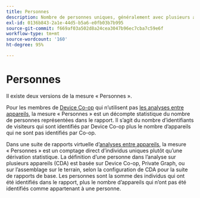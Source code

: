 ```yaml
---
title: Personnes
description: Nombre de personnes uniques, généralement avec plusieurs appareils.
exl-id: 0136b843-2a1e-44d5-b5a6-e0fb03b7b995
source-git-commit: f669af03a502d8a24cea3047b96ec7cba7c59e6f
workflow-type: tm+mt
source-wordcount: '160'
ht-degree: 95%

---
```


# Personnes

Il existe deux versions de la mesure « Personnes ».

Pour les membres de [Device Co-op](https://experienceleague.adobe.com/docs/device-co-op/using/data/people.html) qui nʼutilisent pas [les analyses entre appareils](../cda/overview.md), la mesure « Personnes » est un décompte statistique du nombre de personnes représentées dans le rapport. Il sʼagit du nombre dʼidentifiants de visiteurs qui sont identifiés par Device Co-op plus le nombre dʼappareils qui ne sont pas identifiés par Co-op.

Dans une suite de rapports virtuelle dʼ[analyses entre appareils](../cda/overview.md), la mesure « Personnes » est un comptage direct dʼindividus uniques plutôt quʼune dérivation statistique. La définition dʼune personne dans lʼanalyse sur plusieurs appareils (CDA) est basée sur Device Co-op, Private Graph, ou sur lʼassemblage sur le terrain, selon la configuration de CDA pour la suite de rapports de base. Les personnes sont la somme des individus qui ont été identifiés dans le rapport, plus le nombre dʼappareils qui nʼont pas été identifiés comme appartenant à une personne.

